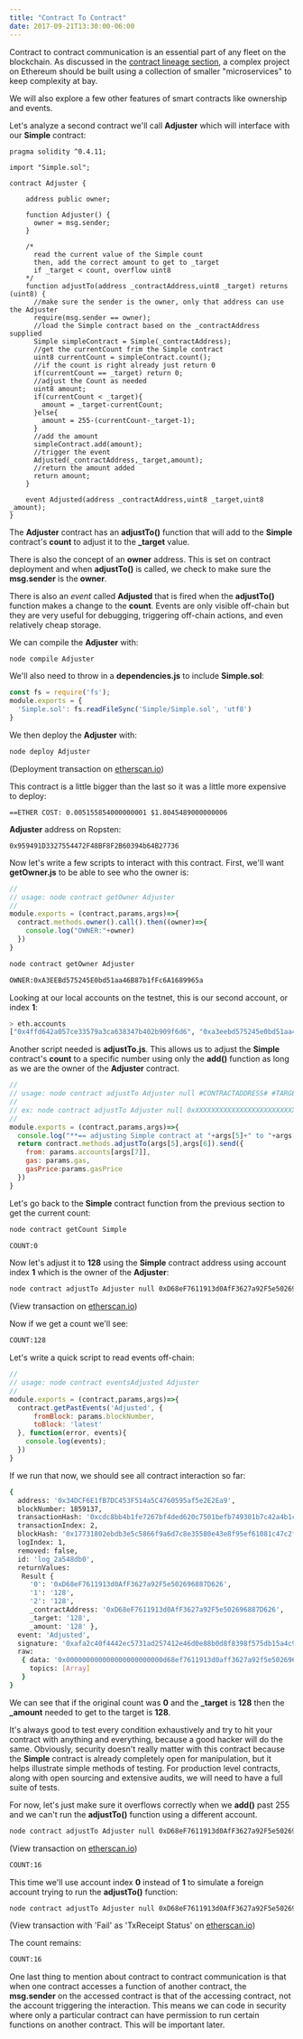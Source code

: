 ```yaml
---
title: "Contract To Contract"
date: 2017-09-21T13:30:00-06:00
---
```

Contract to contract communication is an essential part of any fleet on the blockchain. As discussed in the <a href="/posts/contractlineage/" target="_blank">contract lineage section</a>, a complex project on Ethereum should be built using a collection of smaller "microservices" to keep complexity at bay.

We will also explore a few other features of smart contracts like ownership and events.

Let's analyze a second contract we'll call **Adjuster** which will interface with our **Simple** contract:

```
pragma solidity ^0.4.11;

import "Simple.sol";

contract Adjuster {

    address public owner;

    function Adjuster() {
      owner = msg.sender;
    }

    /*
      read the current value of the Simple count
      then, add the correct amount to get to _target
      if _target < count, overflow uint8
    */
    function adjustTo(address _contractAddress,uint8 _target) returns (uint8) {
      //make sure the sender is the owner, only that address can use the Adjuster
      require(msg.sender == owner);
      //load the Simple contract based on the _contractAddress supplied
      Simple simpleContract = Simple(_contractAddress);
      //get the currentCount frim the Simple contract
      uint8 currentCount = simpleContract.count();
      //if the count is right already just return 0
      if(currentCount == _target) return 0;
      //adjust the Count as needed
      uint8 amount;
      if(currentCount < _target){
        amount = _target-currentCount;
      }else{
        amount = 255-(currentCount-_target-1);
      }
      //add the amount
      simpleContract.add(amount);
      //trigger the event
      Adjusted(_contractAddress,_target,amount);
      //return the amount added
      return amount;
    }

    event Adjusted(address _contractAddress,uint8 _target,uint8 _amount);
}

```
The **Adjuster** contract has an **adjustTo()** function that will add to the **Simple** contract's **count** to adjust it to the **_target** value.

There is also the concept of an **owner** address. This is set on contract deployment and when **adjustTo()** is called, we check to make sure the **msg.sender** is the **owner**.

There is also an *event* called **Adjusted** that is fired when the **adjustTo()** function makes a change to the **count**. Events are only visible off-chain but they are very useful for debugging, triggering off-chain actions, and even relatively cheap storage.

We can compile the **Adjuster** with:

```bash
node compile Adjuster
```

We'll also need to throw in a **dependencies.js** to include **Simple.sol**:

```javascript
const fs = require('fs');
module.exports = {
  'Simple.sol': fs.readFileSync('Simple/Simple.sol', 'utf8')
}

```
We then deploy the **Adjuster** with:

```bash
node deploy Adjuster
```

(Deployment transaction on <a href="https://ropsten.etherscan.io/tx/0xa9c86370a2d18c185803ce2fa80a10d12c1b7f9293040609fe2cd7ea8d509ae1" target="_blank">etherscan.io</a>)

This contract is a little bigger than the last so it was a little more expensive to deploy:

```
==ETHER COST: 0.005155854000000001 $1.8045489000000006
```

**Adjuster** address on Ropsten:
```
0x959491D3327554472F48BF8F2B60394b64B27736
```
Now let's write a few scripts to interact with this contract. First, we'll want **getOwner.js** to be able to see who the owner is:

```javascript
//
// usage: node contract getOwner Adjuster
//
module.exports = (contract,params,args)=>{
  contract.methods.owner().call().then((owner)=>{
    console.log("OWNER:"+owner)
  })
}

```
```bash
node contract getOwner Adjuster
```

```bash
OWNER:0xA3EEBd575245E0bd51aa46B87b1fFc6A1689965a
```

Looking at our local accounts on the testnet, this is our second account, or index **1**:
```bash
> eth.accounts
["0x4ffd642a057ce33579a3ca638347b402b909f6d6", "0xa3eebd575245e0bd51aa46b87b1ffc6a1689965a"]
```

Another script needed is **adjustTo.js**. This allows us to adjust the **Simple** contract's **count** to a specific number using only the **add()** function as long as we are the owner of the **Adjuster** contract.

```javascript
//
// usage: node contract adjustTo Adjuster null #CONTRACTADDRESS# #TARGET# #ACCOUNTINDEX#
//
// ex: node contract adjustTo Adjuster null 0xXXXXXXXXXXXXXXXXXXXXXXXXXXXXXXXX 128 1
//
module.exports = (contract,params,args)=>{
  console.log("**== adjusting Simple contract at "+args[5]+" to "+args[6]+" using account "+params.accounts[args[7]])
  return contract.methods.adjustTo(args[5],args[6]).send({
    from: params.accounts[args[7]],
    gas: params.gas,
    gasPrice:params.gasPrice
  })
}

```
Let's go back to the **Simple** contract function from the previous section to get the current count:

```bash
node contract getCount Simple
```

```bash
COUNT:0
```

Now let's adjust it to **128** using the **Simple** contract address using account index **1** which is the owner of the **Adjuster**:

```bash
node contract adjustTo Adjuster null 0xD68eF7611913d0AfF3627a92F5e502696887D626 128 1
```

(View transaction on <a href="https://ropsten.etherscan.io/tx/0xcdc8bb4b1fe7267bf4ded620c7501befb749301b7c42a4b1cb3cb5738dad4c13" target="_blank">etherscan.io</a>)

Now if we get a count we'll see:

```bash
COUNT:128
```

Let's write a quick script to read events off-chain:

```javascript
//
// usage: node contract eventsAdjusted Adjuster
//
module.exports = (contract,params,args)=>{
  contract.getPastEvents('Adjusted', {
      fromBlock: params.blockNumber,
      toBlock: 'latest'
  }, function(error, events){
    console.log(events);
  })
}

```
If we run that now, we should see all contract interaction so far:

```bash
{
  address: '0x34DCF6E1fB7DC453F514a5C4760595af5e2E2Ea9',
  blockNumber: 1859137,
  transactionHash: '0xcdc8bb4b1fe7267bf4ded620c7501befb749301b7c42a4b1cb3cb5738dad4c13',
  transactionIndex: 2,
  blockHash: '0x17731802ebdb3e5c5866f9a6d7c8e35580e43e8f95ef61081c47c2f394f05c8a',
  logIndex: 1,
  removed: false,
  id: 'log_2a548db0',
  returnValues:
   Result {
     '0': '0xD68eF7611913d0AfF3627a92F5e502696887D626',
     '1': '128',
     '2': '128',
     _contractAddress: '0xD68eF7611913d0AfF3627a92F5e502696887D626',
     _target: '128',
     _amount: '128' },
  event: 'Adjusted',
  signature: '0xafa2c40f4442ec5731ad257412e46d0e88b0d8f8398f575db15a4c9192d19e29',
  raw:
   { data: '0x000000000000000000000000d68ef7611913d0aff3627a92f5e502696887d62600000000000000000000000000000000000000000000000000000000000000800000000000000000000000000000000000000000000000000000000000000080',
     topics: [Array]
   }
}
```

We can see that if the original count was **0** and the **_target** is **128** then the **_amount** needed to get to the target is **128**.

It's always good to test every condition exhaustively and try to hit your contract with anything and everything, because a good hacker will do the same. Obviously, security doesn't really matter with this contract because the **Simple** contract is already completely open for manipulation, but it helps illustrate simple methods of testing. For production level contracts, along with open sourcing and extensive audits, we will need to have a full suite of tests.

For now, let's just make sure it overflows correctly when we **add()** past 255 and we can't run the **adjustTo()** function using a different account.

```bash
node contract adjustTo Adjuster null 0xD68eF7611913d0AfF3627a92F5e502696887D626 16 1
```

(View transaction on <a href="https://ropsten.etherscan.io/tx/0xc47dfe8a969b5e77a15d7b89b8313c96215573be6dd859c06067b5a4b4628642" target="_blank">etherscan.io</a>)

```bash
COUNT:16
```

This time we'll use account index **0** instead of **1** to simulate a foreign account trying to run the **adjustTo()** function:

```bash
node contract adjustTo Adjuster null 0xD68eF7611913d0AfF3627a92F5e502696887D626 32 0
```

(View transaction with 'Fail' as 'TxReceipt Status' on <a href="https://ropsten.etherscan.io/tx/0xc89b8bdccefabc5ab77ecfcf8e8d13031d05582658d784206d7e7dc9f263ef9d" target="_blank">etherscan.io</a>)

The count remains:
```bash
COUNT:16
```

One last thing to mention about contract to contract communication is that when one contract accesses a function of another contract, the **msg.sender** on the accessed contract is that of the accessing contract, not the account triggering the interaction. This means we can code in security where only a particular contract can have permission to run certain functions on another contract. This will be important later.

